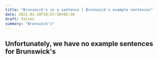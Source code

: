 ```yaml
---
title: "Brunswick's in a sentence | Brunswick's example sentences"
date: 2021-01-20T19:57:50+05:30
draft: falses
summary: "Brunswick's"
---
```

## Unfortunately, we have no example sentences for Brunswick's                 
